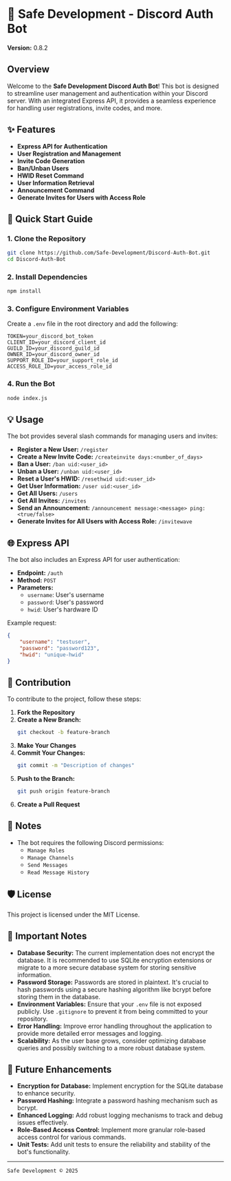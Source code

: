 # 🚀 Safe Development - Discord Auth Bot

**Version:** 0.8.2

## Overview

Welcome to the **Safe Development Discord Auth Bot**! This bot is designed to streamline user management and authentication within your Discord server. With an integrated Express API, it provides a seamless experience for handling user registrations, invite codes, and more.

## ✨ Features

- **Express API for Authentication**
- **User Registration and Management**
- **Invite Code Generation**
- **Ban/Unban Users**
- **HWID Reset Command**
- **User Information Retrieval**
- **Announcement Command**
- **Generate Invites for Users with Access Role**

## 🚀 Quick Start Guide

### 1. Clone the Repository
```bash
git clone https://github.com/Safe-Development/Discord-Auth-Bot.git
cd Discord-Auth-Bot
```

### 2. Install Dependencies
```bash
npm install
```

### 3. Configure Environment Variables
Create a `.env` file in the root directory and add the following:
```
TOKEN=your_discord_bot_token
CLIENT_ID=your_discord_client_id
GUILD_ID=your_discord_guild_id
OWNER_ID=your_discord_owner_id
SUPPORT_ROLE_ID=your_support_role_id
ACCESS_ROLE_ID=your_access_role_id
```

### 4. Run the Bot
```bash
node index.js
```

## 💡 Usage

The bot provides several slash commands for managing users and invites:

- **Register a New User:** `/register`
- **Create a New Invite Code:** `/createinvite days:<number_of_days>`
- **Ban a User:** `/ban uid:<user_id>`
- **Unban a User:** `/unban uid:<user_id>`
- **Reset a User's HWID:** `/resethwid uid:<user_id>`
- **Get User Information:** `/user uid:<user_id>`
- **Get All Users:** `/users`
- **Get All Invites:** `/invites`
- **Send an Announcement:** `/announcement message:<message> ping:<true/false>`
- **Generate Invites for All Users with Access Role:** `/invitewave`

## 🌐 Express API

The bot also includes an Express API for user authentication:

- **Endpoint:** `/auth`
- **Method:** `POST`
- **Parameters:**
    - `username`: User's username
    - `password`: User's password
    - `hwid`: User's hardware ID

Example request:
```json
{
    "username": "testuser",
    "password": "password123",
    "hwid": "unique-hwid"
}
```

## 👥 Contribution

To contribute to the project, follow these steps:

1. **Fork the Repository**
2. **Create a New Branch:**
    ```bash
    git checkout -b feature-branch
    ```
3. **Make Your Changes**
4. **Commit Your Changes:**
    ```bash
    git commit -m "Description of changes"
    ```
5. **Push to the Branch:**
    ```bash
    git push origin feature-branch
    ```
6. **Create a Pull Request**

## 📜 Notes

- The bot requires the following Discord permissions:
    - `Manage Roles`
    - `Manage Channels`
    - `Send Messages`
    - `Read Message History`

## 🛡️ License

This project is licensed under the MIT License.

## 📌 Important Notes

- **Database Security:** The current implementation does not encrypt the database. It is recommended to use SQLite encryption extensions or migrate to a more secure database system for storing sensitive information.
- **Password Storage:** Passwords are stored in plaintext. It's crucial to hash passwords using a secure hashing algorithm like bcrypt before storing them in the database.
- **Environment Variables:** Ensure that your `.env` file is not exposed publicly. Use `.gitignore` to prevent it from being committed to your repository.
- **Error Handling:** Improve error handling throughout the application to provide more detailed error messages and logging.
- **Scalability:** As the user base grows, consider optimizing database queries and possibly switching to a more robust database system.

## 🚀 Future Enhancements

- **Encryption for Database:** Implement encryption for the SQLite database to enhance security.
- **Password Hashing:** Integrate a password hashing mechanism such as bcrypt.
- **Enhanced Logging:** Add robust logging mechanisms to track and debug issues effectively.
- **Role-Based Access Control:** Implement more granular role-based access control for various commands.
- **Unit Tests:** Add unit tests to ensure the reliability and stability of the bot's functionality.

---
```
Safe Development © 2025
````
